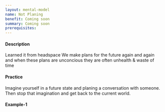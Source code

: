 ```yaml
---
layout: mental-model
name: Not Planing
benefit: Coming soon
summary: Coming soon
prerequisites:
---
```


#### Description

Learned it from headspace
We make plans for the future again and again and when these plans are unconcious they are often unhealth & waste of time

#### Practice

Imagine yourself in a future state and planing a conversation with someone. Then stop that imagination and get back to the current world.


#### Example-1

